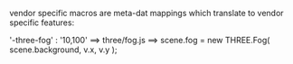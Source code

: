 vendor specific macros are meta-dat mappings which translate to vendor specific features:

'-three-fog' : '10,100'    ==> three/fog.js ==> scene.fog = new THREE.Fog( scene.background, v.x, v.y );

